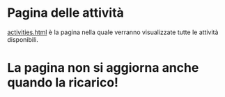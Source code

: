 # Pagina delle attività
[activities.html](../templates/activities.html) è la pagina nella quale verranno visualizzate tutte le attività disponibili.

# La pagina non si aggiorna anche quando la ricarico!
